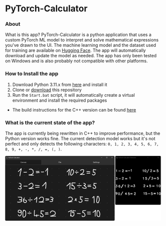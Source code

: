 # PyTorch-Calculator


### About

What is this app?
PyTorch-Calculator is a python application that uses a custom PyTorch ML model to interpret and solve mathematical expressions you've drawn to the UI.
The machine learning model and the dataset used for training are available on [Hugging Face](https://huggingface.co/Glas42/PyTorch-Calculator). The app will automatically download and update the model as needed.
The app has only been tested on Windows and is also probably not compatible with other platforms.


### How to Install the app

1. Download Python 3.11.x from [here](https://www.python.org/downloads/windows/) and install it
2. Clone or [download](https://github.com/Glas42/PyTorch-Calculator/archive/refs/heads/main.zip) this repository
3. Run the ```Start.bat``` script, it will automatically create a virtual environment and install the required packages

- The build instructions for the C++ version can be found [here](https://github.com/Glas42/PyTorch-Calculator/tree/main/cpp-app#readme)


### What is the current state of the app?

The app is currently being rewritten in C++ to improve performance, but the Python version works fine. The current detection model works but it's not perfect and only detects the following characters: `0, 1, 2, 3, 4, 5, 6, 7, 8, 9, +, -, *, /, =, (, )`.

![Preview](https://github.com/Glas42/PyTorch-Calculator/blob/main/app/assets/Preview.png)